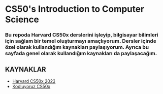 # CS50's Introduction to Computer Science

### Bu repoda Harvard CS50x derslerini işleyip, bilgisayar bilimleri için sağlam bir temel oluşturmayı amaçlıyorum. Dersler içinde özel olarak kullandığım kaynakları paylaşıyorum. Ayrıca bu sayfada genel olarak kullandığım kaynakları da paylaşacağım. 

## KAYNAKLAR
- [Harvard CS50x 2023](https://cs50.harvard.edu/x/2023/)
- [Kodluyoruz CS50x](https://courses.kodluyoruz.org/courses/course-v1:Kodluyoruz+CS50x+2020/about)
